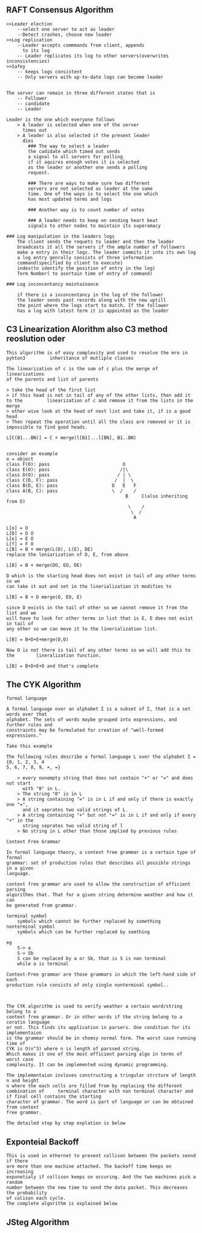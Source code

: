
## RAFT Consensus Algorithm
	>>Leader election
		--select one server to act as leader
		--Detect crashes, choose new leader
	>>Log replication
		--Leader accepts commmands from client, appends
		  to its log
		-- Leader replicates its log to other servers(overwrites inconsistencies)
	>>Safey
		-- keeps logs consistent
		-- Only servers with up-to-date logs can become leader

	
	The server can remain in three different states that is
		-- Follower
		-- candidate
		-- Leader
 
	Leader is the one which everyone follows
		> A leader is selected when one of the server 
		  times out 
		> A leader is also selected if the present leader
		  dies
			### The way to select a leader
			the cadidate which timed out sends
			a signal to all servers for polling 
			if it aquires enough votes it is selected
			as the leader or another one sends a polling 
			request.
			
			### There are ways to make sure two different 
			servers are not selected as leader at the same
			time. One of the ways is to select the one which 
			has most updated terms and logs

			### Another way is to count number of votes
			
			### A leader needs to keep on sending heart beat
			signals to other nodes to maintain its superamacy

	### Log manipulation in the leaders logs 
		The client sends the requets to leader and then the leader
		broadcasts it all the servers if the ample number of followers 
		make a entry in their logs. The leader commits it into its own log
		a log entry genrally consists of three information
		command(specified by client to execute)
		index(to identify the position of entry in the log)
		Term Number( to asertain time of entry of command)

	### Log inconcentancy maintainance
		
		if there is a inconcentancy in the log of the follower
		the leader sends past records along with the new uptill 
		the point where the logs start to match. If the follower 
		has a log with latest term it is appointed as the leader


## C3 Linearization Alorithm also C3 method reoslution oder


	This algorithm is of easy complexity and used to resolve the mro in pyhton3 		inheritance of mutliple classes
	
	The linearization of c is the sum of c plus the merge of linearizations
	of the parents and list of parents

	> take the head of the first list
	> if this head is not in tail of any of the other lists, then add it to the 		linearization of c and remove it from the lists in the merge
	> other wise look at the head of next list and take it, if is a good head
	> Then repeat the operation until all the class are removed or it is 
	impossible to find good heads.

	L[C(B1...BN)] = C + merge(l[B1]...l[BN], B1..BN)


	consider an example 
	o = object
	class F(O): pass                           O
	class E(O): pass                          /|\
	class D(O): pass                         / | \
	class C(D, F): pass                     /  |  \
	class B(D, E): pass                    D   E   F
	class A(B, C): pass                    \  /    /
                                                B     C(also inheriting from D)
                                                 \    /
                                                  \  /
                                                   A

	L[o] = O
	L[D] = D O
	L[e] = E O
	L[f] = F O
	L[B] = B + merge(L(D), L(E), DE)
	replace the leniarization of D, E, from above
	
	L[B] = B + merge(DO, EO, DE)

	D which is the starting head does not exist in tail of any other terms so we
	can take it out and set in the linerialization it modifies to

	L[B] = B + D merge(O, EO, E)
	
	since O exists in the tail of other so we cannot remove it from the list and we
	will have to look for other terms in list that is E, E does not exist in tail of 
	any other so we can move it to the linerialization list. 

	L[B] = B+D+E+merge(O,O) 

	Now O is not there is tail of any other terms so we will add this to the 		lineralization function.

	L[B] = B+D+E+O and that's complete


## The CYK Algorithm

	formal language

	A formal language over an alphabet Σ is a subset of Σ, that is a set words over that
	alphabet. The sets of words maybe grouped into expressions, and further rules and 
	constraints may be formulated for creation of "well-formed expressions."

	Take this example
	
	The following rules describe a formal language L over the alphabet Σ = {0, 1, 2, 3, 4
	5, 6, 7, 8, 9, +, =}

		> every nonempty string that does not contain "+" or "=" and does not start
		  with "0" in L.
		> The string "0" is in L
		> A string containing "=" is in L if and only if there is exactly one "=",
		  and it seprates two valid strings of L.
		> A string containing "+" but not "=" is in L if and only if every "+" in the
		  string seprates two valid string of l
		> No string in L other than those implied by previous rules

	Context Free Grammar
			
	In formal language theory, a context free grammar is a certain type of formal
	grammar: set of production rules that describes all possible strings in a given
	language.
	
	context free grammar are used to allow the construction of efficient parsing
	algorithms that. That for a given string determine weather and how it can 
	be generated from grammar.

	terminal symbol 
		symbols which cannot be further replaced by something
	nonterminal symbol
		symbols which can be further replaced by somthing
	
	eg  
		S-> a
		S-> Sb
		S can be replaced by a or Sb, that is S is non terminal
		while a is terminal

	Context-Free grammar are those grammars in which the left-hand side of each
	production rule consists of only single nonterminal symbol..

	

	The CYK algorithm is used to verify weather a certain word/string belong to a
	context free grammar. Or in other words if the string belong to a ceratin language
	or not. This finds its application in parsers. One condition for its implementaion 
	is the grammar should be in chomsy normal form. The worst case running time of 
	CYK is O(n^3) where n is length of parssed string.
	Which makes it one of the most efficient parsing algo in terms of worst case
	complexity. It can be implemented using dynamic programming.

	The implementaion invloves constructing a tringular strcture of length n and height
	n where the each cells are filled from by replacing the different combination of 	 terminal character with non terminal character and if final cell contains the starting
	character of grammar. The word is part of language or can be obtained from context
	free grammar. 

	The detailed step by step explation is below

## Exponteial Backoff 
	This is used in ethernet to prevent collison between the packets sennd if there 
	are more than one machine attached. The backoff time keeps on increasing 
	exponetialy if collison keeps on occuring. And the two machines pick a random
	number between the new time to send the data packet. This decreases the probability
	of colison each cycle. 
	The complete algorithm is explained below 

## JSteg Algorithm




	


	









